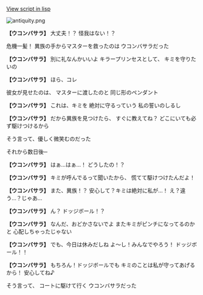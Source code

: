 [View script in lisp](../scripts/20101201.txt)

![antiquity.png](../images/backgrounds/antiquity.png)

**【ウコンバサラ】**
大丈夫！？
怪我はない！？

危機一髪！
異族の手からマスターを救ったのは
ウコンバサラだった

**【ウコンバサラ】**
別に礼なんかいいよ
キラープリンセスとして、
キミを守りたいの

**【ウコンバサラ】**
ほら、コレ

彼女が見せたのは、
マスターに渡したのと
同じ形のペンダント

**【ウコンバサラ】**
これは、キミを
絶対に守るっていう
私の誓いのしるし

**【ウコンバサラ】**
だから異族を見つけたら、
すぐに教えてね？
どこにいても必ず駆けつけるから

そう言って、優しく微笑むのだった

それから数日後─

**【ウコンバサラ】**
はぁ…はぁ…！
どうしたの！？

**【ウコンバサラ】**
キミが呼んでるって聞いたから、
慌てて駆けつけたんだよ！

**【ウコンバサラ】**
また、異族！？
安心して？キミは絶対に私が…！
え？違う…？じゃあ…

**【ウコンバサラ】**
ん？
ドッジボール！？

**【ウコンバサラ】**
なんだ、おどかさないでよ
またキミがピンチになってるのかと
心配しちゃったじゃない

**【ウコンバサラ】**
でも、今日は休みだしね
よ〜し！みんなでやろう！
ドッジボール！！

**【ウコンバサラ】**
もちろん！ドッジボールでも
キミのことは私が守ってあげるから！
安心してね♪

そう言って、
コートに駆けて行く
ウコンバサラだった